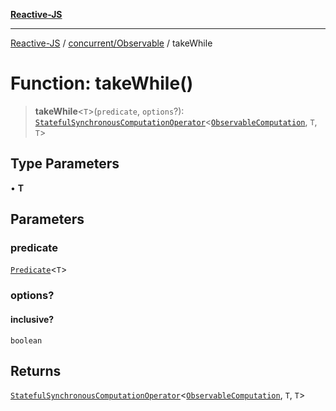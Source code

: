 [**Reactive-JS**](../../../README.md)

***

[Reactive-JS](../../../README.md) / [concurrent/Observable](../README.md) / takeWhile

# Function: takeWhile()

> **takeWhile**\<`T`\>(`predicate`, `options`?): [`StatefulSynchronousComputationOperator`](../../../computations/type-aliases/StatefulSynchronousComputationOperator.md)\<[`ObservableComputation`](../interfaces/ObservableComputation.md), `T`, `T`\>

## Type Parameters

• **T**

## Parameters

### predicate

[`Predicate`](../../../functions/type-aliases/Predicate.md)\<`T`\>

### options?

#### inclusive?

`boolean`

## Returns

[`StatefulSynchronousComputationOperator`](../../../computations/type-aliases/StatefulSynchronousComputationOperator.md)\<[`ObservableComputation`](../interfaces/ObservableComputation.md), `T`, `T`\>
